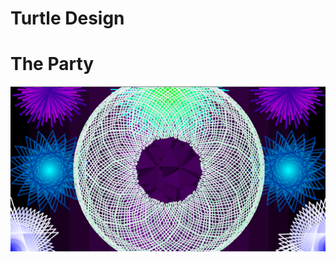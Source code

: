 # Turtle Design
<h1> The Party </h1>
<img src="https://github.com/jlam1490/TurtleArtDesign/blob/master/TheParty.png">
